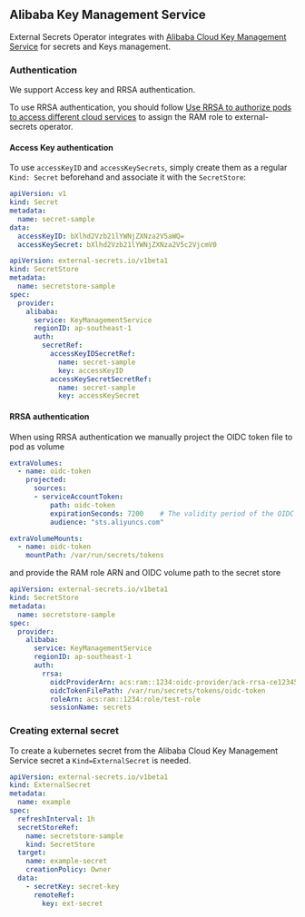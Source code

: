 
## Alibaba Key Management Service

External Secrets Operator integrates with [Alibaba Cloud Key Management Service](https://www.alibabacloud.com/help/en/key-management-service/latest/kms-what-is-key-management-service/) for secrets and Keys management.

### Authentication

We support Access key and RRSA authentication.

To use RRSA authentication, you should follow [Use RRSA to authorize pods to access different cloud services](https://www.alibabacloud.com/help/en/container-service-for-kubernetes/latest/use-rrsa-to-enforce-access-control/) to assign the RAM role to external-secrets operator.

#### Access Key authentication

To use `accessKeyID` and `accessKeySecrets`, simply create them as a regular `Kind: Secret` beforehand and associate it with the `SecretStore`:

```yaml
apiVersion: v1
kind: Secret
metadata:
  name: secret-sample
data:
  accessKeyID: bXlhd2Vzb21lYWNjZXNza2V5aWQ=
  accessKeySecret: bXlhd2Vzb21lYWNjZXNza2V5c2VjcmV0
```

```yaml
apiVersion: external-secrets.io/v1beta1
kind: SecretStore
metadata:
  name: secretstore-sample
spec:
  provider:
    alibaba:
      service: KeyManagementService
      regionID: ap-southeast-1
      auth:
        secretRef:
          accessKeyIDSecretRef:
            name: secret-sample
            key: accessKeyID
          accessKeySecretSecretRef:
            name: secret-sample
            key: accessKeySecret
```


#### RRSA authentication

When using RRSA authentication we manually project the OIDC token file to pod as volume

```yaml
extraVolumes:
  - name: oidc-token
    projected:
      sources:
      - serviceAccountToken:
          path: oidc-token
          expirationSeconds: 7200    # The validity period of the OIDC token in seconds.
          audience: "sts.aliyuncs.com"

extraVolumeMounts:
  - name: oidc-token
    mountPath: /var/run/secrets/tokens
```

and provide the RAM role ARN and OIDC volume path to the secret store
```yaml
apiVersion: external-secrets.io/v1beta1
kind: SecretStore
metadata:
  name: secretstore-sample
spec:
  provider:
    alibaba:
      service: KeyManagementService
      regionID: ap-southeast-1
      auth:
        rrsa:
          oidcProviderArn: acs:ram::1234:oidc-provider/ack-rrsa-ce123456
          oidcTokenFilePath: /var/run/secrets/tokens/oidc-token
          roleArn: acs:ram::1234:role/test-role
          sessionName: secrets
```

### Creating external secret

To create a kubernetes secret from the Alibaba Cloud Key Management Service secret a `Kind=ExternalSecret` is needed.

```yaml
apiVersion: external-secrets.io/v1beta1
kind: ExternalSecret
metadata:
  name: example
spec:
  refreshInterval: 1h
  secretStoreRef:
    name: secretstore-sample
    kind: SecretStore
  target:
    name: example-secret
    creationPolicy: Owner
  data:
    - secretKey: secret-key
      remoteRef:
        key: ext-secret
```
